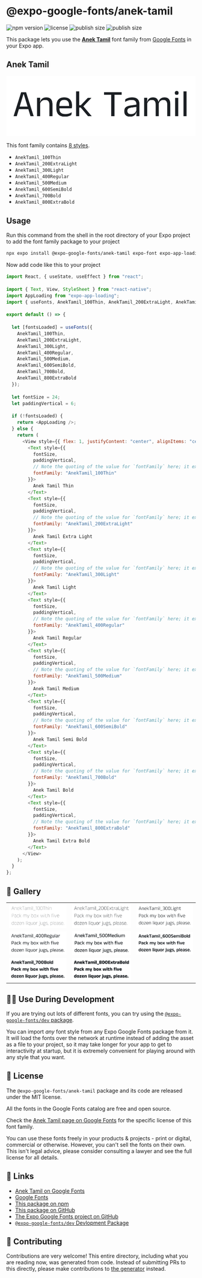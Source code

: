 # @expo-google-fonts/anek-tamil

![npm version](https://flat.badgen.net/npm/v/@expo-google-fonts/anek-tamil)
![license](https://flat.badgen.net/github/license/expo/google-fonts)
![publish size](https://flat.badgen.net/packagephobia/install/@expo-google-fonts/anek-tamil)
![publish size](https://flat.badgen.net/packagephobia/publish/@expo-google-fonts/anek-tamil)

This package lets you use the [**Anek Tamil**](https://fonts.google.com/specimen/Anek+Tamil) font family from [Google Fonts](https://fonts.google.com/) in your Expo app.

## Anek Tamil

![Anek Tamil](./font-family.png)

This font family contains [8 styles](#-gallery).

- `AnekTamil_100Thin`
- `AnekTamil_200ExtraLight`
- `AnekTamil_300Light`
- `AnekTamil_400Regular`
- `AnekTamil_500Medium`
- `AnekTamil_600SemiBold`
- `AnekTamil_700Bold`
- `AnekTamil_800ExtraBold`

## Usage

Run this command from the shell in the root directory of your Expo project to add the font family package to your project

```sh
npx expo install @expo-google-fonts/anek-tamil expo-font expo-app-loading
```

Now add code like this to your project

```js
import React, { useState, useEffect } from "react";

import { Text, View, StyleSheet } from "react-native";
import AppLoading from "expo-app-loading";
import { useFonts, AnekTamil_100Thin, AnekTamil_200ExtraLight, AnekTamil_300Light, AnekTamil_400Regular, AnekTamil_500Medium, AnekTamil_600SemiBold, AnekTamil_700Bold, AnekTamil_800ExtraBold } from '@expo-google-fonts/anek-tamil';

export default () => {

  let [fontsLoaded] = useFonts({
    AnekTamil_100Thin, 
    AnekTamil_200ExtraLight, 
    AnekTamil_300Light, 
    AnekTamil_400Regular, 
    AnekTamil_500Medium, 
    AnekTamil_600SemiBold, 
    AnekTamil_700Bold, 
    AnekTamil_800ExtraBold
  });

  let fontSize = 24;
  let paddingVertical = 6;

  if (!fontsLoaded) {
    return <AppLoading />;
  } else {
    return (
      <View style={{ flex: 1, justifyContent: "center", alignItems: "center" }}>
        <Text style={{
          fontSize,
          paddingVertical,
          // Note the quoting of the value for `fontFamily` here; it expects a string!
          fontFamily: "AnekTamil_100Thin"
        }}>
          Anek Tamil Thin
        </Text>
        <Text style={{
          fontSize,
          paddingVertical,
          // Note the quoting of the value for `fontFamily` here; it expects a string!
          fontFamily: "AnekTamil_200ExtraLight"
        }}>
          Anek Tamil Extra Light
        </Text>
        <Text style={{
          fontSize,
          paddingVertical,
          // Note the quoting of the value for `fontFamily` here; it expects a string!
          fontFamily: "AnekTamil_300Light"
        }}>
          Anek Tamil Light
        </Text>
        <Text style={{
          fontSize,
          paddingVertical,
          // Note the quoting of the value for `fontFamily` here; it expects a string!
          fontFamily: "AnekTamil_400Regular"
        }}>
          Anek Tamil Regular
        </Text>
        <Text style={{
          fontSize,
          paddingVertical,
          // Note the quoting of the value for `fontFamily` here; it expects a string!
          fontFamily: "AnekTamil_500Medium"
        }}>
          Anek Tamil Medium
        </Text>
        <Text style={{
          fontSize,
          paddingVertical,
          // Note the quoting of the value for `fontFamily` here; it expects a string!
          fontFamily: "AnekTamil_600SemiBold"
        }}>
          Anek Tamil Semi Bold
        </Text>
        <Text style={{
          fontSize,
          paddingVertical,
          // Note the quoting of the value for `fontFamily` here; it expects a string!
          fontFamily: "AnekTamil_700Bold"
        }}>
          Anek Tamil Bold
        </Text>
        <Text style={{
          fontSize,
          paddingVertical,
          // Note the quoting of the value for `fontFamily` here; it expects a string!
          fontFamily: "AnekTamil_800ExtraBold"
        }}>
          Anek Tamil Extra Bold
        </Text>
      </View>
    );
  }
};
```

## 🔡 Gallery


||||
|-|-|-|
|![AnekTamil_100Thin](./AnekTamil_100Thin.ttf.png)|![AnekTamil_200ExtraLight](./AnekTamil_200ExtraLight.ttf.png)|![AnekTamil_300Light](./AnekTamil_300Light.ttf.png)||
|![AnekTamil_400Regular](./AnekTamil_400Regular.ttf.png)|![AnekTamil_500Medium](./AnekTamil_500Medium.ttf.png)|![AnekTamil_600SemiBold](./AnekTamil_600SemiBold.ttf.png)||
|![AnekTamil_700Bold](./AnekTamil_700Bold.ttf.png)|![AnekTamil_800ExtraBold](./AnekTamil_800ExtraBold.ttf.png)|||


## 👩‍💻 Use During Development

If you are trying out lots of different fonts, you can try using the [`@expo-google-fonts/dev` package](https://github.com/expo/google-fonts/tree/master/font-packages/dev#readme).

You can import _any_ font style from any Expo Google Fonts package from it. It will load the fonts over the network at runtime instead of adding the asset as a file to your project, so it may take longer for your app to get to interactivity at startup, but it is extremely convenient for playing around with any style that you want.


## 📖 License

The `@expo-google-fonts/anek-tamil` package and its code are released under the MIT license.

All the fonts in the Google Fonts catalog are free and open source.

Check the [Anek Tamil page on Google Fonts](https://fonts.google.com/specimen/Anek+Tamil) for the specific license of this font family.

You can use these fonts freely in your products & projects - print or digital, commercial or otherwise. However, you can't sell the fonts on their own. This isn't legal advice, please consider consulting a lawyer and see the full license for all details.

## 🔗 Links

- [Anek Tamil on Google Fonts](https://fonts.google.com/specimen/Anek+Tamil)
- [Google Fonts](https://fonts.google.com/)
- [This package on npm](https://www.npmjs.com/package/@expo-google-fonts/anek-tamil)
- [This package on GitHub](https://github.com/expo/google-fonts/tree/master/font-packages/anek-tamil)
- [The Expo Google Fonts project on GitHub](https://github.com/expo/google-fonts)
- [`@expo-google-fonts/dev` Devlopment Package](https://github.com/expo/google-fonts/tree/master/font-packages/dev)

## 🤝 Contributing

Contributions are very welcome! This entire directory, including what you are reading now, was generated from code. Instead of submitting PRs to this directly, please make contributions to [the generator](https://github.com/expo/google-fonts/tree/master/packages/generator) instead.
